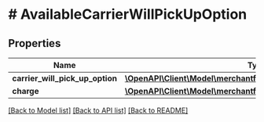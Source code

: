 # # AvailableCarrierWillPickUpOption

## Properties

Name | Type | Description | Notes
------------ | ------------- | ------------- | -------------
**carrier_will_pick_up_option** | [**\OpenAPI\Client\Model\merchantfulfillment\CarrierWillPickUpOption**](CarrierWillPickUpOption.md) |  |
**charge** | [**\OpenAPI\Client\Model\merchantfulfillment\CurrencyAmount**](CurrencyAmount.md) |  |

[[Back to Model list]](../../README.md#models) [[Back to API list]](../../README.md#endpoints) [[Back to README]](../../README.md)
